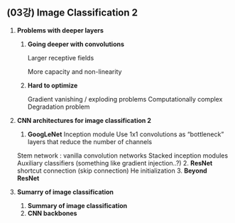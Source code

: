 ## (03강) Image Classification 2

1. **Problems with deeper layers**
    1. **Going deeper with convolutions**
        
        Larger receptive fields
        
        More capacity and non-linearity
        
    2. **Hard to optimize**
        
        Gradient vanishing / exploding problems
        Computationally complex
        Degradation problem
        
2. **CNN architectures for image classification 2**
    1. **GoogLeNet**
    Inception module
    Use 1x1 convolutions as “bottleneck” layers that reduce the number of channels
    
    Stem network : vanilla convolution networks
    Stacked inception modules
    Auxiliary classifiers (something like gradient injection..?)
    2. **ResNet**
    shortcut connection (skip connection)
    He initialization
    3. **Beyond ResNet**
3. **Sumarry of image classification**
    1. **Summary of image classification**
    2. **CNN backbones**